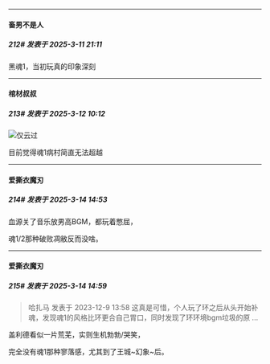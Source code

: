 ﻿
*****

####  畜男不是人  
##### 212#       发表于 2025-3-11 21:11

黑魂1，当初玩真的印象深刻


*****

####  棺材叔叔  
##### 213#       发表于 2025-3-12 10:12

<img src="https://static.saraba1st.com/image/smiley/face2017/004.gif" referrerpolicy="no-referrer">仅云过

目前觉得魂1病村简直无法超越


*****

####  爱撕衣魔刃  
##### 214#       发表于 2025-3-14 14:53

血源关了音乐放男高BGM，都玩着憋屈，

魂1/2那种破败凋敝反而没啥。


*****

####  爱撕衣魔刃  
##### 215#       发表于 2025-3-14 14:59

<blockquote>哈扎马 发表于 2023-12-9 13:58
这真是可惜，个人玩了环之后从头开始补魂，发现魂1的风格比环更合自己胃口，同时发现了环环境bgm垃圾的原 ...</blockquote>
盖利德看似一片荒芜，实则生机勃勃/哭笑，

完全没有魂1那种寥落感，尤其到了王城~幻象~后。

